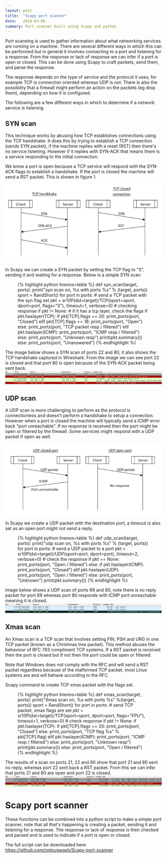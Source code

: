 ```yaml
---
layout: post
title:  "Scapy port scanner"
date:   2018-03-06
summary: Port scanner built using Scapy and python 
---
```


Port scanning is used to gather information about what networking services are running on a machine. There are several different ways in which this can be performed but in general it involves connecting to a port and listening for a response. From the response or lack of response we can infer if a port is open or closed. This can be done using Scapy to craft packets, send them, and parse the response. 

The response depends on the type of service and the protocol it uses, for example TCP is connection oriented whereas UDP is not. There is also the possibility that a firewall might perform an action on the packets (eg drop them), depending on how it is configured.

The following are a few different ways in which to determine if a network service is listening.

## SYN scan
This technique works by abusing how TCP establishes connections using the TCP handshake. It does this by trying to establish a TCP connection (sends SYN packet), if the machine replies with a reset (RST) then there's no service listening. However if it replies with SYN-ACK that means there is a service responding to the initial connection. 

We know a port is open because a TCP service will respond with the SYN-ACK flags to establish a handshake. If the port is closed the machine will send a RST packet. This is shown in figure 1.

![tcp handshake][image1]

In Scapy we can create a SYN packet by setting the TCP flag to "S", sending it and waiting for a response. Below is a simple SYN scan:

<figure class="lineno-container">
{% highlight python linenos=table %}
def syn_scan(target, ports):
	print("syn scan on, %s with ports %s" % (target, ports))
	sport = RandShort()
	for port in ports:
		# send a TCP packet with the syn flag set
		pkt = sr1(IP(dst=target)/TCP(sport=sport, dport=port, flags="S"), timeout=1, verbose=0)
		# checking response
		if pkt != None:
			# if it has a tcp layer, check the flags
			if pkt.haslayer(TCP):
				if pkt[TCP].flags == 20:
					print_ports(port, "Closed")
				elif pkt[TCP].flags == 18:
					print_ports(port, "Open")
				else:
					print_ports(port, "TCP packet resp / filtered")
			elif pkt.haslayer(ICMP):
				print_ports(port, "ICMP resp / filtered")
			else:
				print_ports(port, "Unknown resp")
				print(pkt.summary())
		else:
			print_ports(port, "Unanswered")
{% endhighlight %}
</figure>

The image below shows a SYN scan of ports 22 and 80, it also shows the TCP handshake captured in Wireshark. From the image we can see port 22 is closed and that port 80 is open because of the SYN-ACK packet being sent back.
![wireshark syn scan][image2]


## UDP scan
A UDP scan is more challenging to perform as the protocol is connectionless and doesn't perform a handshake to setup a connection. However when a port is closed the machine will typically send a ICMP error back "port unreachable". If no response is received then the port might be open or filtered by the firewall. Some services might respond with a UDP packet if open as well.

![udp handshake][image4]

In Scapy we create a UDP packet with the destination port, a timeout is also set as an open port might not send a reply.

<figure class="lineno-container">
{% highlight python linenos=table %}
def udp_scan(target, ports):
	print("udp scan on, %s with ports %s" % (target, ports))
	for port in ports:
		# send a UDP packet to a port
		pkt = sr1(IP(dst=target)/UDP(sport=port, dport=port), timeout=2, verbose=0)
		# check the response
		if pkt == None:
			print_ports(port, "Open / filtered")
		else:
			if pkt.haslayer(ICMP):
				print_ports(port, "Closed")
			elif pkt.haslayer(UDP):
				print_ports(port, "Open / filtered")
			else:
				print_ports(port, "Unknown")
				print(pkt.summary())
{% endhighlight %}
</figure>

Image below shows a UDP scan of ports 69 and 80, note there is no reply packet for port 69 whereas port 80 responds with ICMP port unreachable meaning it is closed.
![wireshark udp scan][image3]


## Xmas scan
An Xmas scan is a TCP scan that involves setting FIN, PSH and URG in one TCP packet (known as a Christmas tree packet). This method abuses the behaviour of RFC 793 compliment TCP systems. If a RST packet is received then the port is closed but if not then the port could be open or filtered. 

Note that Windows does not comply with the RFC and will send a RST packet regardless because of the malformed TCP packet, most Linux systems are and will behave according to the RFC.

Scapy command to create TCP xmas packet with the flags set. 

<figure class="lineno-container">
{% highlight python linenos=table %}
def xmas_scan(target, ports):
	print("Xmas scan on, %s with ports %s" %(target, ports))
	sport = RandShort()
	for port in ports:
		# send TCP packet, xmas flags are set
		pkt = sr1(IP(dst=target)/TCP(sport=sport, dport=port, flags="FPU"), timeout=1, verbose=0)
		# check response
		if pkt != None:
			if pkt.haslayer(TCP):
				if pkt[TCP].flags == 20:
					print_ports(port, "Closed")
				else:
					print_ports(port, "TCP flag %s" % pkt[TCP].flag)
			elif pkt.haslayer(ICMP):
				print_ports(port, "ICMP resp / filtered")
			else:
				print_ports(port, "Unknown resp")
				print(pkt.summary())
		else:
			print_ports(port, "Open / filtered")
{% endhighlight %}
</figure>

The results of a scan on ports 21, 22 and 80 show that port 21 and 80 sent no reply, whereas port 22 sent back a RST packet. From this we can infer that ports 21 and 80 are open and port 22 is closed.
![wireshark xmas scan][image5]


# Scapy port scanner
These functions can be combined into a python script to make a simple port scanner, note that all that's happening is creating a packet, sending it and listening for a response. The response or lack of response is then checked and parsed and is used to indicate if a port is open or closed.

The full script can be downloaded here: <https://github.com/cptpugwash/Scapy-port-scanner>

[image1]:../assets/images/scapy-port-scanner/tcp-handshake.png
[image2]:../assets/images/scapy-port-scanner/wireshark-syn-scan.png
[image3]:../assets/images/scapy-port-scanner/wireshark-udp-scan.png
[image4]:../assets/images/scapy-port-scanner/udp-handshake.png
[image5]:../assets/images/scapy-port-scanner/wireshark-xmas-scan.png